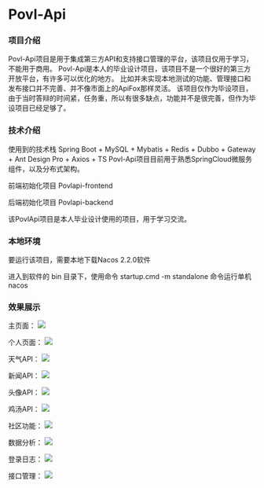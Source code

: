 # Povl-Api
### 项目介绍

Povl-Api项目是用于集成第三方API和支持接口管理的平台，该项目仅用于学习，不能用于商用。
Povl-Api是本人的毕业设计项目，该项目不是一个很好的第三方开放平台，有许多可以优化的地方。
比如并未实现本地测试的功能、管理接口和发布接口并不完善、并不像市面上的ApiFox那样灵活。
该项目仅作为毕设项目，由于当时答辩的时间紧，任务重，所以有很多缺点，功能并不是很完善，但作为毕设项目已经足够了。

### 技术介绍

使用到的技术栈 Spring Boot + MySQL + Mybatis + Redis + Dubbo + Gateway + Ant Design Pro + Axios + TS
Povl-Api项目目前用于熟悉SpringCloud微服务组件，以及分布式架构。

前端初始化项目 Povlapi-frontend

后端初始化项目 Povlapi-backend

该PovlApi项目是本人毕业设计使用的项目，用于学习交流。

### 本地环境

要运行该项目，需要本地下载Nacos 2.2.0软件

进入到软件的 bin 目录下，使用命令 startup.cmd -m standalone 命令运行单机nacos

### 效果展示

主页面：
![](./images/index.png)

个人页面：
![](./images/user.png)

天气API：
![](./images/weatherApi.png)

新闻API：
![](./images/newsApi.png)

头像API：
![](./images/avatarApi.png)

鸡汤API：
![](./images/wordsApi.png)

社区功能：
![](./images/community.png)

数据分析：
![](./images/ana.png)

登录日志：
![](./images/logs.png)

接口管理：
![](./images/management.png)
